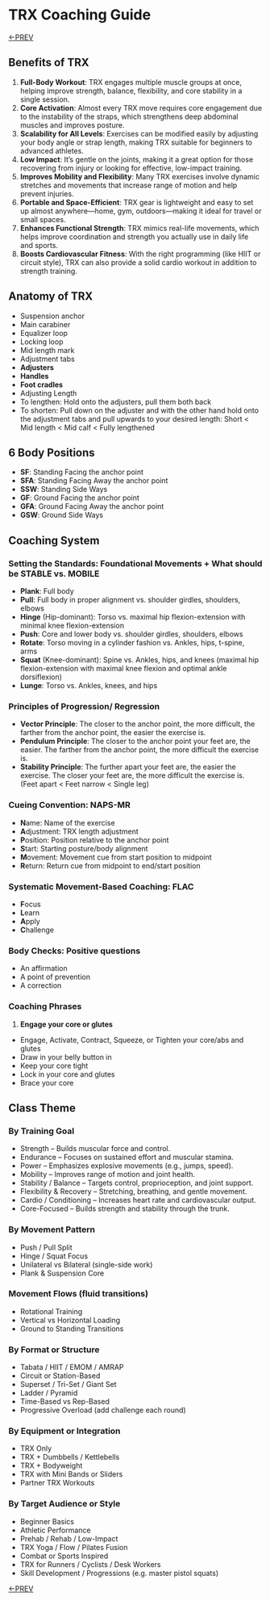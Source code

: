 # TRX Coaching Guide

[<-PREV](trx.md)

## Benefits of TRX
1. **Full-Body Workout**: TRX engages multiple muscle groups at once, helping improve strength, balance, flexibility, and core stability in a single session.
2. **Core Activation**: Almost every TRX move requires core engagement due to the instability of the straps, which strengthens deep abdominal muscles and improves posture.
3. **Scalability for All Levels**: Exercises can be modified easily by adjusting your body angle or strap length, making TRX suitable for beginners to advanced athletes.
4. **Low Impact**: It’s gentle on the joints, making it a great option for those recovering from injury or looking for effective, low-impact training.
5. **Improves Mobility and Flexibility**: Many TRX exercises involve dynamic stretches and movements that increase range of motion and help prevent injuries.
6. **Portable and Space-Efficient**: TRX gear is lightweight and easy to set up almost anywhere—home, gym, outdoors—making it ideal for travel or small spaces.
7. **Enhances Functional Strength**: TRX mimics real-life movements, which helps improve coordination and strength you actually use in daily life and sports.
8. **Boosts Cardiovascular Fitness**: With the right programming (like HIIT or circuit style), TRX can also provide a solid cardio workout in addition to strength training.

## Anatomy of TRX
- Suspension anchor
- Main carabiner
- Equalizer loop
- Locking loop
- Mid length mark
- Adjustment tabs
- **Adjusters**
- **Handles**
- **Foot cradles**
- Adjusting Length
- To lengthen: Hold onto the adjusters, pull them both back 
- To shorten: Pull down on the adjuster and with the other hand hold onto the adjustment tabs and pull upwards to your desired length: Short < Mid length < Mid calf < Fully lengthened

## 6 Body Positions
- **SF**: Standing Facing the anchor point
- **SFA**: Standing Facing Away the anchor point
- **SSW**: Standing Side Ways
- **GF**: Ground Facing the anchor point
- **GFA**: Ground Facing Away the anchor point
- **GSW**: Ground Side Ways

## Coaching System

### Setting the Standards: Foundational Movements + What should be **STABLE** vs. **MOBILE** 
- **Plank**: Full body
- **Pull**: Full body in proper alignment vs. shoulder girdles, shoulders, elbows
- **Hinge** (Hip-dominant): Torso vs. maximal hip flexion-extension with minimal knee flexion-extension
- **Push**: Core and lower body vs. shoulder girdles, shoulders, elbows
- **Rotate**: Torso moving in a cylinder fashion vs. Ankles, hips, t-spine, arms
- **Squat** (Knee-dominant): Spine vs. Ankles, hips, and knees (maximal hip flexion-extension with maximal knee flexion and optimal ankle dorsiflexion)
- **Lunge**: Torso vs. Ankles, knees, and hips

### Principles of Progression/ Regression
- **Vector Principle**: The closer to the anchor point, the more difficult, the farther from the anchor point, the easier the exercise is.
- **Pendulum Principle**: The closer to the anchor point your feet are, the easier. The farther from the anchor point, the more difficult the exercise is.
- **Stability Principle**: The further apart your feet are, the easier the exercise. The closer your feet are, the more difficult the exercise is. (Feet apart < Feet narrow < Single leg)

### Cueing Convention: **NAPS-MR**
- **N**ame: Name of the exercise
- **A**djustment: TRX length adjustment
- **P**osition: Position relative to the anchor point
- **S**tart: Starting posture/body alignment
- **M**ovement: Movement cue from start position to midpoint
- **R**eturn: Return cue from midpoint to end/start position

### Systematic Movement-Based Coaching: **FLAC**
- **F**ocus
- **L**earn
- **A**pply
- **C**hallenge

### Body Checks: Positive questions
- An affirmation
- A point of prevention
- A correction

### Coaching Phrases
1. **Engage your core or glutes**
- Engage, Activate, Contract, Squeeze, or Tighten your core/abs and glutes
- Draw in your belly button in
- Keep your core tight
- Lock in your core and glutes
- Brace your core

## Class Theme

### By Training Goal
- Strength – Builds muscular force and control.
- Endurance – Focuses on sustained effort and muscular stamina.
- Power – Emphasizes explosive movements (e.g., jumps, speed).
- Mobility – Improves range of motion and joint health.
- Stability / Balance – Targets control, proprioception, and joint support.
- Flexibility & Recovery – Stretching, breathing, and gentle movement.
- Cardio / Conditioning – Increases heart rate and cardiovascular output.
- Core-Focused – Builds strength and stability through the trunk.

### By Movement Pattern
- Push / Pull Split
- Hinge / Squat Focus
- Unilateral vs Bilateral (single-side work)
- Plank & Suspension Core

### Movement Flows (fluid transitions)
- Rotational Training
- Vertical vs Horizontal Loading
- Ground to Standing Transitions

### By Format or Structure
- Tabata / HIIT / EMOM / AMRAP
- Circuit or Station-Based
- Superset / Tri-Set / Giant Set
- Ladder / Pyramid
- Time-Based vs Rep-Based
- Progressive Overload (add challenge each round)

### By Equipment or Integration
- TRX Only
- TRX + Dumbbells / Kettlebells
- TRX + Bodyweight
- TRX with Mini Bands or Sliders
- Partner TRX Workouts

### By Target Audience or Style
- Beginner Basics
- Athletic Performance
- Prehab / Rehab / Low-Impact
- TRX Yoga / Flow / Pilates Fusion
- Combat or Sports Inspired
- TRX for Runners / Cyclists / Desk Workers
- Skill Development / Progressions (e.g. master pistol squats)

[<-PREV](trx.md)
